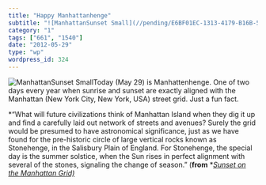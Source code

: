 ```yaml
---
title: "Happy Manhattanhenge"
subtitle: "![ManhattanSunset Small](//pending/E6BF01EC-1313-4179-B16B-505AC16EB3D7/)Today (May 29) is Manhatten..."
category: "1"
tags: ["661", "1540"]
date: "2012-05-29"
type: "wp"
wordpress_id: 324
---
```

![ManhattanSunset Small](//pending/E6BF01EC-1313-4179-B16B-505AC16EB3D7/)Today (May 29) is Manhattenhenge. One of two days every year when sunrise and sunset are exactly aligned with the Manhattan (New York City, New York, USA) street grid. Just a fun fact. 

> 
*“What will future civilizations think of Manhattan Island when they dig it up and find a carefully laid out network of streets and avenues? Surely the grid would be presumed to have astronomical significance, just as we have found for the pre-historic circle of large vertical rocks known as Stonehenge, in the Salisbury Plain of England. For Stonehenge, the special day is the summer solstice, when the Sun rises in perfect alignment with several of the stones, signaling the change of season.” (**from** *[*Sunset on the Manhattan Grid)*](http://www.haydenplanetarium.org/resources/starstruck/manhattanhenge)